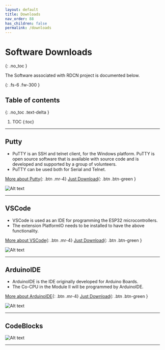 ```yaml
---
layout: default
title: Downloads
nav_order: 88
has_children: false
permalink: /downloads
---
```


# Software Downloads
{: .no_toc }


The Software associated with RDCN project is documented below.

{: .fs-6 .fw-300 }


## Table of contents
{: .no_toc .text-delta }

1. TOC
{:toc}

---

## Putty


- PuTTY is an SSH and telnet client, for the Windows platform. PuTTY is open source software that is available with source code and is developed and supported by a group of volunteers.
- PuTTY can be used both for Serial and Telnet.

[More about Putty](https://www.chiark.greenend.org.uk/~sgtatham/putty/){: .btn .mr-4}
[Just Download](https://the.earth.li/~sgtatham/putty/latest/w64/putty-64bit-0.76-installer.msi){: .btn .btn-green }

![Alt text](downloads/assets/putty.png?raw=true "Power Adapter")

***

## VSCode


- VSCode is used as an IDE for programming the ESP32 microcontrollers.
- The extension PlatformIO needs to be installed to have the above functionality.

[More about VSCode](https://code.visualstudio.com/){: .btn .mr-4}
[Just Download](https://az764295.vo.msecnd.net/stable/7db1a2b88f7557e0a43fec75b6ba7e50b3e9f77e/VSCodeUserSetup-x64-1.63.0.exe){: .btn .btn-green }

![Alt text](downloads/assets/vscode.jpg?raw=true "Power Adapter")

***

## ArduinoIDE


- ArduinoIDE is the IDE originally developed for Arduino Boards.
- The Co-CPU in the Module II will be programmed by ArduinoIDE.

[More about ArduinoIDE](https://www.arduino.cc/en/software){: .btn .mr-4}
[Just Download](https://downloads.arduino.cc/arduino-1.8.16-windows.exe){: .btn .btn-green }

![Alt text](downloads/assets/arduino.png.png?raw=true "Power Adapter")

***

## CodeBlocks


![Alt text](package/assets/prog.png?raw=true "Power Adapter")

***

